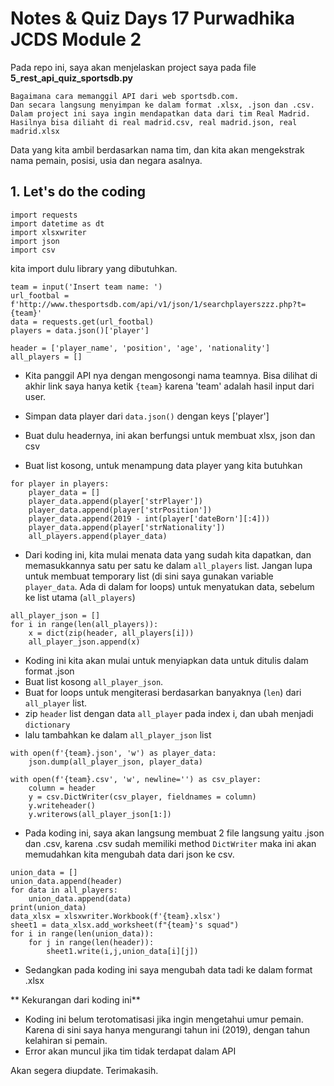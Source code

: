 # Notes & Quiz Days 17 Purwadhika JCDS Module 2

Pada repo ini, saya akan menjelaskan project saya pada file **5_rest_api_quiz_sportsdb.py**

```
Bagaimana cara memanggil API dari web sportsdb.com.
Dan secara langsung menyimpan ke dalam format .xlsx, .json dan .csv.
Dalam project ini saya ingin mendapatkan data dari tim Real Madrid. Hasilnya bisa diliaht di real madrid.csv, real madrid.json, real madrid.xlsx
```
Data yang kita ambil berdasarkan nama tim, dan kita akan mengekstrak nama pemain, posisi, usia dan negara asalnya.

## 1. Let's do the coding
```
import requests
import datetime as dt
import xlsxwriter
import json
import csv
```
kita import dulu library yang dibutuhkan.

```
team = input('Insert team name: ')
url_footbal = f'http://www.thesportsdb.com/api/v1/json/1/searchplayerszzz.php?t={team}'
data = requests.get(url_footbal)
players = data.json()['player']

header = ['player_name', 'position', 'age', 'nationality']
all_players = []
```
- Kita panggil API nya dengan mengosongi nama teamnya. Bisa dilihat di akhir link saya hanya ketik  `{team}` karena 'team' adalah hasil input dari user.

- Simpan data player dari `data.json()` dengan keys ['player']

- Buat dulu headernya, ini akan berfungsi untuk membuat xlsx, json dan csv

- Buat list kosong, untuk menampung data player yang kita butuhkan

```
for player in players:
    player_data = []
    player_data.append(player['strPlayer'])
    player_data.append(player['strPosition'])
    player_data.append(2019 - int(player['dateBorn'][:4]))
    player_data.append(player['strNationality'])
    all_players.append(player_data)
```

- Dari koding ini, kita mulai menata data yang sudah kita dapatkan, dan memasukkannya satu per satu ke dalam `all_players` list. Jangan lupa untuk membuat temporary list (di sini saya gunakan variable `player_data`. Ada di dalam for loops) untuk menyatukan data, sebelum ke list utama (`all_players`)

```
all_player_json = []
for i in range(len(all_players)):
    x = dict(zip(header, all_players[i]))
    all_player_json.append(x)
```
- Koding ini kita akan mulai untuk menyiapkan data untuk ditulis dalam format .json
- Buat list kosong `all_player_json`.
- Buat for loops untuk mengiterasi berdasarkan banyaknya (`len`) dari `all_player` list.
- zip `header` list dengan data `all_player` pada index i, dan ubah menjadi `dictionary`
- lalu tambahkan ke dalam `all_player_json` list

```
with open(f'{team}.json', 'w') as player_data:
    json.dump(all_player_json, player_data)

with open(f'{team}.csv', 'w', newline='') as csv_player:
    column = header
    y = csv.DictWriter(csv_player, fieldnames = column)
    y.writeheader()
    y.writerows(all_player_json[1:])
```
- Pada koding ini, saya akan langsung membuat 2 file langsung yaitu .json dan .csv, karena .csv sudah memiliki method `DictWriter` maka ini akan memudahkan kita mengubah data dari json ke csv.

```
union_data = []
union_data.append(header)
for data in all_players:
    union_data.append(data)
print(union_data)
data_xlsx = xlsxwriter.Workbook(f'{team}.xlsx')
sheet1 = data_xlsx.add_worksheet(f"{team}'s squad")
for i in range(len(union_data)):
    for j in range(len(header)):
        sheet1.write(i,j,union_data[i][j])
```
- Sedangkan pada koding ini saya mengubah data tadi ke dalam format .xlsx

** Kekurangan dari koding ini**
- Koding ini belum terotomatisasi jika ingin mengetahui umur pemain. Karena di sini saya hanya mengurangi tahun ini (2019), dengan tahun kelahiran si pemain.
- Error akan muncul jika tim tidak terdapat dalam API

Akan segera diupdate. Terimakasih.
